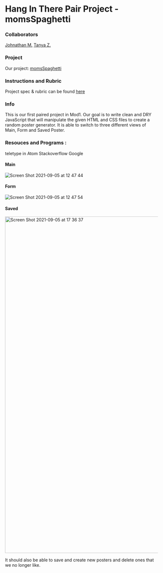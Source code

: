 # Hang In There Pair Project - momsSpaghetti

### Collaborators

[Johnathan M.](https://github.com/JohnathanMoore)
[Tanya Z.](https://github.com/tanyazhuge)

### Project

Our project: [momsSpaghetti](https://github.com/JohnathanMoore/momsSpaghetti.git)

### Instructions and Rubric

Project spec & rubric can be found [here](https://frontend.turing.io/projects/module-1/hang-in-there.html)

### Info

This is our first paired project in Mod1. Our goal is to write clean
and DRY JavaScript that will manipulate the given HTML and CSS files
to create a random poster generator. It is able to switch to three
different views of Main, Form and Saved Poster.

### Resouces and Programs :

teletype in Atom
Stackoverflow
Google

#### Main
![Screen Shot 2021-09-05 at 12 47 44](https://user-images.githubusercontent.com/87670195/132139678-fc3705af-9409-4476-834a-450c52e90a60.png)


#### Form
![Screen Shot 2021-09-05 at 12 47 54](https://user-images.githubusercontent.com/87670195/132139705-73ef65c7-d07b-481e-b66e-b045cf3db138.png)


#### Saved
<img width="1107" alt="Screen Shot 2021-09-05 at 17 36 37" src="https://user-images.githubusercontent.com/87670195/132146659-6d11be8f-3497-4fb8-839c-ac2400e86778.png">

It should also be able to save and create new posters and delete ones that we
no longer like.
